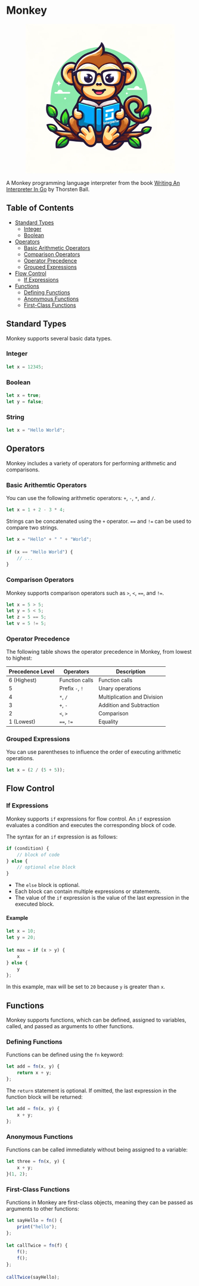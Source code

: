 # Monkey

<p align="center">
    <img src="img/monkey.webp" width="400">
</p>

A Monkey programming language interpreter from the book [Writing An Interpreter In Go](https://interpreterbook.com/) by Thorsten Ball.

## Table of Contents

- [Standard Types](#standard-types)
  - [Integer](#integer)
  - [Boolean](#boolean)
- [Operators](#operators)
  - [Basic Arithmetic Operators](#basic-arithemtic-operators)
  - [Comparison Operators](#comparison-operators)
  - [Operator Precedence](#operator-precedence)
  - [Grouped Expressions](#grouped-expressions)
- [Flow Control](#flow-control)
  - [If Expressions](#if-expressions)
- [Functions](#functions)
  - [Defining Functions](#defining-functions)
  - [Anonymous Functions](#anonymous-functions)
  - [First-Class Functions](#first-class-functions)

## Standard Types

Monkey supports several basic data types.

### Integer

```javascript
let x = 12345;
```

### Boolean

```javascript
let x = true;
let y = false;
```

### String

```javascript
let x = "Hello World";
```

## Operators

Monkey includes a variety of operators for performing arithmetic and comparisons.

### Basic Arithemtic Operators

You can use the following arithmetic operators: `+`, `-`, `*`, and `/`.

```javascript
let x = 1 + 2 - 3 * 4;
```

Strings can be concatenated using the `+` operator. `==` and `!=` can be used to
compare two strings.

```javascript
let x = "Hello" + " " + "World";

if (x == "Hello World") {
    // ...
}
```

### Comparison Operators

Monkey supports comparison operators such as `>`, `<`, `==`, and `!=`.

```javascript
let x = 5 > 5;
let y = 5 < 5;
let z = 5 == 5;
let v = 5 != 5;
```

### Operator Precedence

The following table shows the operator precedence in Monkey, from lowest to highest:

| Precedence Level | Operators       | Description                |
|------------------|-----------------|----------------------------|
| 6 (Highest)      | Function calls  | Function calls             |
| 5                | Prefix `-`, `!` | Unary operations           |
| 4                | `*`, `/`        | Multiplication and Division|
| 3                | `+`, `-`        | Addition and Subtraction   |
| 2                | `<`, `>`        | Comparison                 |
| 1 (Lowest)       | `==`, `!=`      | Equality                   |

### Grouped Expressions

You can use parentheses to influence the order of executing arithmetic operations.

```javascript
let x = (2 / (5 + 5));
```

## Flow Control

### If Expressions

Monkey supports `if` expressions for flow control. An `if` expression evaluates
a condition and executes the corresponding block of code.

The syntax for an `if` expression is as follows:

```javascript
if (condition) { 
    // block of code 
} else { 
    // optional else block 
}
```

- The `else` block is optional.
- Each block can contain multiple expressions or statements.
- The value of the `if` expression is the value of the last expression in the
executed block.

#### Example

```javascript
let x = 10;
let y = 20;

let max = if (x > y) {
    x
} else {
    y
};
```

In this example, max will be set to `20` because `y` is greater than `x`.

## Functions

Monkey supports functions, which can be defined, assigned to variables, called,
and passed as arguments to other functions.

### Defining Functions

Functions can be defined using the `fn` keyword:

```javascript
let add = fn(x, y) {
    return x + y;
};
```

The `return` statement is optional. If omitted, the last expression in the
function block will be returned:

```javascript
let add = fn(x, y) {
    x + y;
};
```

### Anonymous Functions

Functions can be called immediately without being assigned to a variable:

```javascript
let three = fn(x, y) { 
    x + y; 
}(1, 2);
```

### First-Class Functions

Functions in Monkey are first-class objects, meaning they can be passed as
arguments to other functions:

```javascript
let sayHello = fn() {
    print("hello");
};

let callTwice = fn(f) {
    f();
    f();
};

callTwice(sayHello);
```
